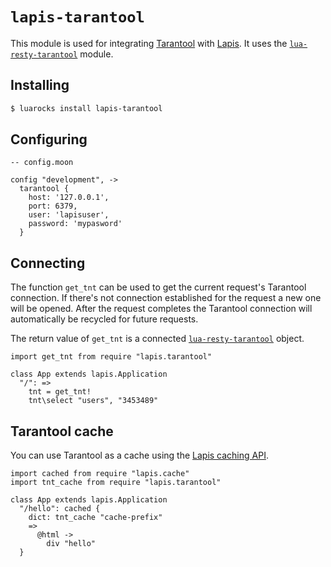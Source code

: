 
# `lapis-tarantool`

This module is used for integrating [Tarantool](http://tarantool.org) with
[Lapis](http://leafo.net/lapis). It uses the
[`lua-resty-tarantool`](https://github.com/openresty/lua-resty-tarantool) module.

## Installing

```bash
$ luarocks install lapis-tarantool
```

## Configuring

```moonscript
-- config.moon

config "development", ->
  tarantool {
    host: '127.0.0.1',
    port: 6379,
    user: 'lapisuser',
    password: 'mypasword'
  }

```

## Connecting

The function `get_tnt` can be used to get the current request's Tarantool
connection. If there's not connection established for the request a new one
will be opened. After the request completes the Tarantool connection will
automatically be recycled for future requests.

The return value of `get_tnt` is a connected
[`lua-resty-tarantool`](https://github.com/openresty/lua-resty-tarantool#methods)
object.

```moon
import get_tnt from require "lapis.tarantool"

class App extends lapis.Application
  "/": =>
    tnt = get_tnt!
    tnt\select "users", "3453489"

```


## Tarantool cache

You can use Tarantool as a cache using the [Lapis caching
API](http://leafo.net/lapis/reference/utilities.html#caching-cachedfn_or_tbl).

```moon
import cached from require "lapis.cache"
import tnt_cache from require "lapis.tarantool"

class App extends lapis.Application
  "/hello": cached {
    dict: tnt_cache "cache-prefix"
    =>
      @html ->
        div "hello"
  }
```


